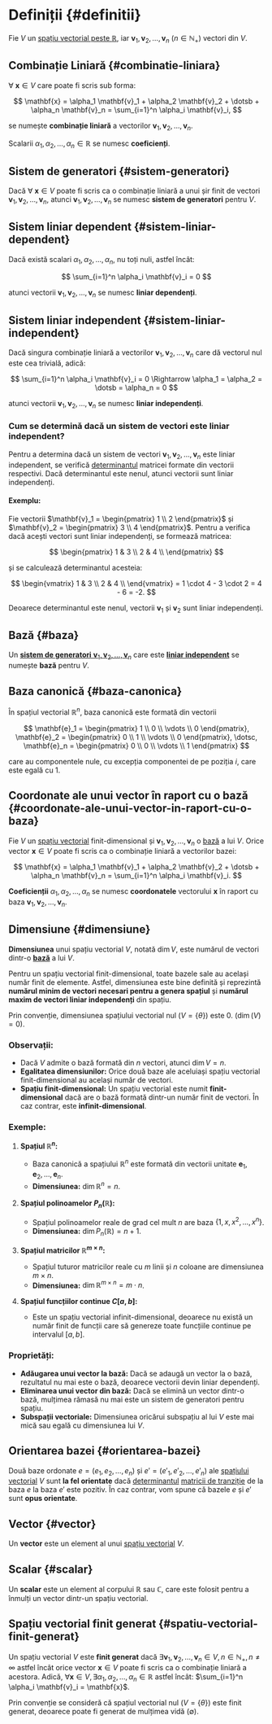 # Definiții {#definitii}

Fie $V$ un [spațiu vectorial peste $\mathbb{R}$](./spatii-vectoriale-peste-r.md), iar $\mathbf{v}_1, \mathbf{v}_2, \dotsc, \mathbf{v}_n$ ($n \in \mathbb{N}_+$) vectori din $V$.

## Combinație Liniară {#combinatie-liniara}

$\forall\ \mathbf{x} \in V$ care poate fi scris sub forma:

$$
\mathbf{x} = \alpha_1 \mathbf{v}_1 + \alpha_2 \mathbf{v}_2 + \dotsb + \alpha_n \mathbf{v}_n = \sum_{i=1}^n \alpha_i \mathbf{v}_i,
$$

se numește **combinație liniară** a vectorilor $\mathbf{v}_1, \mathbf{v}_2, \dotsc, \mathbf{v}_n$.

Scalarii $\alpha_1, \alpha_2, \dotsc, \alpha_n \in \mathbb{R}$ se numesc **coeficienți**.

## Sistem de generatori {#sistem-generatori}

Dacă $\forall\ \mathbf{x} \in V$ poate fi scris ca o combinație liniară a unui șir finit de vectori $\mathbf{v}_1, \mathbf{v}_2, \dotsc, \mathbf{v}_n$, atunci $\mathbf{v}_1, \mathbf{v}_2, \dotsc, \mathbf{v}_n$ se numesc **sistem de generatori** pentru $V$.

## Sistem liniar dependent {#sistem-liniar-dependent}

Dacă există scalari $\alpha_1, \alpha_2, \dotsc, \alpha_n$, nu toți nuli, astfel încât:

$$
\sum_{i=1}^n \alpha_i \mathbf{v}_i = 0
$$

atunci vectorii $\mathbf{v}_1, \mathbf{v}_2, \dotsc, \mathbf{v}_n$ se numesc **liniar dependenți**.

## Sistem liniar independent {#sistem-liniar-independent}

Dacă singura combinație liniară a vectorilor $\mathbf{v}_1, \mathbf{v}_2, \dotsc, \mathbf{v}_n$ care dă vectorul nul este cea trivială, adică:

$$
\sum_{i=1}^n \alpha_i \mathbf{v}_i = 0 \Rightarrow \alpha_1 = \alpha_2 = \dotsb = \alpha_n = 0
$$

atunci vectorii $\mathbf{v}_1, \mathbf{v}_2, \dotsc, \mathbf{v}_n$ se numesc **liniar independenți**.

### Cum se determină dacă un sistem de vectori este liniar independent?

Pentru a determina dacă un sistem de vectori $\mathbf{v}_1, \mathbf{v}_2, \dotsc, \mathbf{v}_n$ este liniar independent, se verifică [determinantul](/algebra-liniara/matrice/matrice.md#determinant) matricei formate din vectorii respectivi. Dacă determinantul este nenul, atunci vectorii sunt liniar independenți.

#### Exemplu:

Fie vectorii $\mathbf{v}_1 = \begin{pmatrix} 1 \\ 2 \end{pmatrix}$ și $\mathbf{v}_2 = \begin{pmatrix} 3 \\ 4 \end{pmatrix}$. Pentru a verifica dacă acești vectori sunt liniar independenți, se formează matricea:

$$
\begin{pmatrix}
1 & 3 \\
2 & 4 \\
\end{pmatrix}
$$

și se calculează determinantul acesteia:

$$
\begin{vmatrix}
1 & 3 \\
2 & 4 \\
\end{vmatrix} = 1 \cdot 4 - 3 \cdot 2 = 4 - 6 = -2.
$$

Deoarece determinantul este nenul, vectorii $\mathbf{v}_1$ și $\mathbf{v}_2$ sunt liniar independenți.

## Bază {#baza}

Un [**sistem de generatori** $\mathbf{v}_1, \mathbf{v}_2, \dotsc, \mathbf{v}_n$](/algebra-liniara/spatii-vectoriale/definitii-exemple/definitii.md#sistem-generatori) care este [**liniar independent**](/algebra-liniara/spatii-vectoriale/definitii-exemple/definitii.md#sistem-liniar-independent) se numește **bază** pentru $V$.

## Baza canonică {#baza-canonica}

În spațiul vectorial $\mathbb{R}^n$, baza canonică este formată din vectorii

$$
\mathbf{e}_1 = \begin{pmatrix} 1 \\ 0 \\ \vdots \\ 0 \end{pmatrix},
\mathbf{e}_2 = \begin{pmatrix} 0 \\ 1 \\ \vdots \\ 0 \end{pmatrix},
\dotsc,
\mathbf{e}_n = \begin{pmatrix} 0 \\ 0 \\ \vdots \\ 1 \end{pmatrix}
$$

care au componentele nule, cu excepția componentei de pe poziția $i$, care este egală cu 1.

## Coordonate ale unui vector în raport cu o bază {#coordonate-ale-unui-vector-in-raport-cu-o-baza}

Fie $V$ un [spațiu vectorial](/algebra-liniara/spatii-vectoriale/definitii-exemple/spatii-vectoriale-peste-r.md#definitia-spatiului-vectorial-peste) finit-dimensional și $\mathbf{v}_1, \mathbf{v}_2, \dotsc, \mathbf{v}_n$ o [bază](/algebra-liniara/spatii-vectoriale/definitii-exemple/definitii.md#baza) a lui $V$. Orice vector $\mathbf{x} \in V$ poate fi scris ca o combinație liniară a vectorilor bazei:

$$
\mathbf{x} = \alpha_1 \mathbf{v}_1 + \alpha_2 \mathbf{v}_2 + \dotsb + \alpha_n \mathbf{v}_n = \sum_{i=1}^n \alpha_i \mathbf{v}_i.
$$

**Coeficienții** $\alpha_1, \alpha_2, \dotsc, \alpha_n$ se numesc **coordonatele** vectorului $\mathbf{x}$ în raport cu baza $\mathbf{v}_1, \mathbf{v}_2, \dotsc, \mathbf{v}_n$.

## Dimensiune {#dimensiune}

**Dimensiunea** unui spațiu vectorial $V$, notată $\dim V$, este numărul de vectori dintr-o [**bază**](/algebra-liniara/spatii-vectoriale/definitii-exemple/definitii.md#baza) a lui $V$.

Pentru un spațiu vectorial finit-dimensional, toate bazele sale au același număr finit de elemente. Astfel, dimensiunea este bine definită și reprezintă **numărul minim de vectori necesari pentru a genera spațiul** și **numărul maxim de vectori liniar independenți** din spațiu.

Prin convenție, dimensiunea spațiului vectorial nul ($V = \{\theta\}$) este 0. ($\dim (V) = 0$).

### Observații:

- Dacă $V$ admite o bază formată din $n$ vectori, atunci $\dim V = n$.
- **Egalitatea dimensiunilor:** Orice două baze ale aceluiași spațiu vectorial finit-dimensional au același număr de vectori.
- **Spațiu finit-dimensional:** Un spațiu vectorial este numit **finit-dimensional** dacă are o bază formată dintr-un număr finit de vectori. În caz contrar, este **infinit-dimensional**.

### Exemple:

1. **Spațiul $\mathbb{R}^n$:**

   - Baza canonică a spațiului $\mathbb{R}^n$ este formată din vectorii unitate $\mathbf{e}_1, \mathbf{e}_2, \dotsc, \mathbf{e}_n$.
   - **Dimensiunea:** $\dim \mathbb{R}^n = n$.

2. **Spațiul polinoamelor $P_n(\mathbb{R})$:**

   - Spațiul polinoamelor reale de grad cel mult $n$ are baza $\{1, x, x^2, \dotsc, x^n\}$.
   - **Dimensiunea:** $\dim P_n(\mathbb{R}) = n + 1$.

3. **Spațiul matricilor $\mathbb{R}^{m \times n}$:**

   - Spațiul tuturor matricilor reale cu $m$ linii și $n$ coloane are dimensiunea $m \times n$.
   - **Dimensiunea:** $\dim \mathbb{R}^{m \times n} = m \cdot n$.

4. **Spațiul funcțiilor continue $C[a, b]$:**

   - Este un spațiu vectorial infinit-dimensional, deoarece nu există un număr finit de funcții care să genereze toate funcțiile continue pe intervalul $[a, b]$.

### Proprietăți:

- **Adăugarea unui vector la bază:** Dacă se adaugă un vector la o bază, rezultatul nu mai este o bază, deoarece vectorii devin liniar dependenți.
- **Eliminarea unui vector din bază:** Dacă se elimină un vector dintr-o bază, mulțimea rămasă nu mai este un sistem de generatori pentru spațiu.
- **Subspații vectoriale:** Dimensiunea oricărui subspațiu al lui $V$ este mai mică sau egală cu dimensiunea lui $V$.

## Orientarea bazei {#orientarea-bazei}

Două baze ordonate $e = (e_1, e_2, \dotsc, e_n)$ și $e' = (e'_1, e'_2, \dotsc, e'_n)$ ale [spațiului vectorial](/algebra-liniara/spatii-vectoriale/definitii-exemple/spatii-vectoriale-peste-r.md#definitia-spatiului-vectorial-peste) $V$ sunt **la fel orientate** dacă [determinantul](/algebra-liniara/matrice/matrice.md#determinant) [matricii de tranziție](/algebra-liniara/matrice/matrice-de-tranzitie.md#definitie) de la baza $e$ la baza $e'$ este pozitiv. În caz contrar, vom spune că bazele $e$ și $e'$ sunt **opus orientate**.

## Vector {#vector}

Un **vector** este un element al unui [spațiu vectorial](/algebra-liniara/spatii-vectoriale/definitii-exemple/spatii-vectoriale-peste-r.md#definitia-spatiului-vectorial-peste) $V$.

## Scalar {#scalar}

Un **scalar** este un element al corpului $\mathbb{R}$ sau $\mathbb{C}$, care este folosit pentru a înmulți un vector dintr-un spațiu vectorial.

## Spațiu vectorial finit generat {#spatiu-vectorial-finit-generat}

Un spațiu vectorial $V$ este **finit generat** dacă $\exists \mathbf{v}_1, \mathbf{v}_2, \dotsc, \mathbf{v}_n \in V, n \in \mathbb{N}_+, n \neq \infty$ astfel încât orice vector $\mathbf{x} \in V$ poate fi scris ca o combinație liniară a acestora. Adică, $\forall \mathbf{x} \in V, \exists \alpha_1, \alpha_2, \dotsc, \alpha_n \in \mathbb{R}$ astfel încât: $\sum_{i=1}^n \alpha_i \mathbf{v}_i = \mathbf{x}$.

Prin convenție se consideră că spațiul vectorial nul ($V = \{\theta\}$) este finit generat, deoarece poate fi generat de mulțimea vidă ($\emptyset$).
